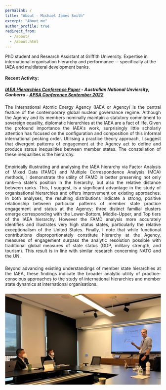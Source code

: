 ```yaml
---
permalink: /
title: "About - Michael James Smith"
excerpt: "About me"
author_profile: true
redirect_from: 
  - /about/
  - /about.html
---
```


PhD student and Research Assistant at Griffith University. Expertise in international organisation hierarchy and performance -- specifically at the IAEA and multilateral development banks.
  
  
  
#### Recent Activity:
##### [IAEA Hierarchies Conference Paper](/talks/2022_09_APSA_IAEA) - Australian National Unviersity, Canberra - [APSA Conference September 2022](https://politicsir.cass.anu.edu.au/events/2022-apsa-annual-conference)
<div align="justify">
The International Atomic Energy Agency (IAEA or Agency) is the central feature of the contemporary global nuclear governance regime. Although the Agency and its members nominally maintain a statutory commitment to sovereign equality, diplomatic hierarchies at the IAEA are a fact of life. Given the profound importance the IAEA's work, surprisingly little scholarly attention has focused on the configuration and composition of this informal international pecking order. Utilising a practice theory approach, I suggest that divergent patterns of engagement at the Agency act to define and produce status inequalities between member states. The constellation of these inequalities is the hierarchy. </br>
  
###  
    
Empirically illustrating and analysing the IAEA hierarchy via Factor Analysis of Mixed Data (FAMD) and Multiple Correspondence Analysis (MCA) methods, I demonstrate the utility of FAMD in better preserving not only rank—a state's position in the hierarchy, but also the relative distance between ranks. This, I suggest, is a significant advantage in the study of organisational hierarchies and offers improvement on existing approaches. In both analyses, the resulting distributions indicate a strong, positive relationship between particular patterns of member state practice engagement and status at the Agency; three distinct familial clusters emerge corresponding with the Lower-Bottom, Middle-Upper, and Top tiers of the IAEA hierarchy. However the FAMD analysis more accurately identifies and illustrates very high status states, particularly the relative exceptionalism of the United States. Finally, I note that while functional contributions disproportionately constitute hierarchy at the Agency, measures of engagement surpass the analytic resolution possible with traditional global measures of state status (GDP, military strength, and tourism). This result is in line with similar research concerning NATO and the UN. </br>
###  
  
Beyond advancing existing understandings of member state hierarchies at the IAEA, these findings indicate the broader analytic utility of practice-conscious approaches to the study of international hierarchies and member state dynamics at international organisations.
###  

</div>

![International Relations Stream #3, Monday September 26 2022](/images/APSA_2022_09_Talk_Image.png)

